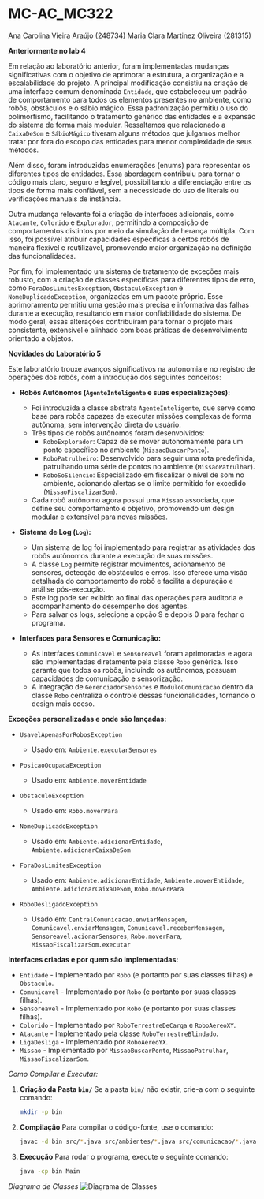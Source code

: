 # MC-AC_MC322
Ana Carolina Vieira Araújo (248734)
Maria Clara Martinez Oliveira (281315)

**Anteriormente no lab 4**

Em relação ao laboratório anterior, foram implementadas mudanças significativas com o objetivo de aprimorar a estrutura, a organização e a escalabilidade do projeto. A principal modificação consistiu na criação de uma interface comum denominada `Entidade`, que estabeleceu um padrão de comportamento para todos os elementos presentes no ambiente, como robôs, obstáculos e o sábio mágico. Essa padronização permitiu o uso do polimorfismo, facilitando o tratamento genérico das entidades e a expansão do sistema de forma mais modular. Ressaltamos que relacionado a `CaixaDeSom` e `SábioMágico` tiveram alguns métodos que julgamos melhor tratar por fora do escopo das entidades para menor complexidade de seus métodos.

Além disso, foram introduzidas enumerações (enums) para representar os diferentes tipos de entidades. Essa abordagem contribuiu para tornar o código mais claro, seguro e legível, possibilitando a diferenciação entre os tipos de forma mais confiável, sem a necessidade do uso de literais ou verificações manuais de instância.

Outra mudança relevante foi a criação de interfaces adicionais, como `Atacante`, `Colorido` e `Explorador`, permitindo a composição de comportamentos distintos por meio da simulação de herança múltipla. Com isso, foi possível atribuir capacidades específicas a certos robôs de maneira flexível e reutilizável, promovendo maior organização na definição das funcionalidades.

Por fim, foi implementado um sistema de tratamento de exceções mais robusto, com a criação de classes específicas para diferentes tipos de erro, como `ForaDosLimitesException`, `ObstaculoException` e `NomeDuplicadoException`, organizadas em um pacote próprio. Esse aprimoramento permitiu uma gestão mais precisa e informativa das falhas durante a execução, resultando em maior confiabilidade do sistema. De modo geral, essas alterações contribuíram para tornar o projeto mais consistente, extensível e alinhado com boas práticas de desenvolvimento orientado a objetos.

**Novidades do Laboratório 5**

Este laboratório trouxe avanços significativos na autonomia e no registro de operações dos robôs, com a introdução dos seguintes conceitos:

* **Robôs Autônomos (`AgenteInteligente` e suas especializações):**
    * Foi introduzida a classe abstrata `AgenteInteligente`, que serve como base para robôs capazes de executar missões complexas de forma autônoma, sem intervenção direta do usuário.
    * Três tipos de robôs autônomos foram desenvolvidos:
        * `RoboExplorador`: Capaz de se mover autonomamente para um ponto específico no ambiente (`MissaoBuscarPonto`).
        * `RoboPatrulheiro`: Desenvolvido para seguir uma rota predefinida, patrulhando uma série de pontos no ambiente (`MissaoPatrulhar`).
        * `RoboSoSilencio`: Especializado em fiscalizar o nível de som no ambiente, acionando alertas se o limite permitido for excedido (`MissaoFiscalizarSom`).
    * Cada robô autônomo agora possui uma `Missao` associada, que define seu comportamento e objetivo, promovendo um design modular e extensível para novas missões.

* **Sistema de Log (`Log`):**
    * Um sistema de log foi implementado para registrar as atividades dos robôs autônomos durante a execução de suas missões.
    * A classe `Log` permite registrar movimentos, acionamento de sensores, detecção de obstáculos e erros. Isso oferece uma visão detalhada do comportamento do robô e facilita a depuração e análise pós-execução.
    * Este log pode ser exibido ao final das operações para auditoria e acompanhamento do desempenho dos agentes.
    * Para salvar os logs, selecione a opção 9 e depois 0 para fechar o programa.

* **Interfaces para Sensores e Comunicação:**
    * As interfaces `Comunicavel` e `Sensoreavel` foram aprimoradas e agora são implementadas diretamente pela classe `Robo` genérica. Isso garante que todos os robôs, incluindo os autônomos, possuam capacidades de comunicação e sensorização.
    * A integração de `GerenciadorSensores` e `ModuloComunicacao` dentro da classe `Robo` centraliza o controle dessas funcionalidades, tornando o design mais coeso.

**Exceções personalizadas e onde são lançadas:**

* `UsavelApenasPorRobosException`
    * Usado em: `Ambiente.executarSensores`

* `PosicaoOcupadaException`
    * Usado em: `Ambiente.moverEntidade`

* `ObstaculoException`
    * Usado em: `Robo.moverPara`

* `NomeDuplicadoException`
    * Usado em: `Ambiente.adicionarEntidade`, `Ambiente.adicionarCaixaDeSom`

* `ForaDosLimitesException`
    * Usado em: `Ambiente.adicionarEntidade`, `Ambiente.moverEntidade`, `Ambiente.adicionarCaixaDeSom`, `Robo.moverPara`

* `RoboDesligadoException`
    * Usado em: `CentralComunicacao.enviarMensagem`, `Comunicavel.enviarMensagem`, `Comunicavel.receberMensagem`, `Sensoreavel.acionarSensores`, `Robo.moverPara`, `MissaoFiscalizarSom.executar`

**Interfaces criadas e por quem são implementadas:**

* `Entidade` - Implementado por `Robo` (e portanto por suas classes filhas) e `Obstaculo`.
* `Comunicavel` - Implementado por `Robo` (e portanto por suas classes filhas).
* `Sensoreavel` - Implementado por `Robo` (e portanto por suas classes filhas).
* `Colorido` - Implementado por `RoboTerrestreDeCarga` e `RoboAereoXY`.
* `Atacante` - Implementado pela classe `RoboTerrestreBlindado`.
* `LigaDesliga` - Implementado por `RoboAereoYX`.
* `Missao` - Implementado por `MissaoBuscarPonto`, `MissaoPatrulhar`, `MissaoFiscalizarSom`.

*Como Compilar e Executar:*

1.  **Criação da Pasta `bin/`**
    Se a pasta `bin/` não existir, crie-a com o seguinte comando:
    ```bash
    mkdir -p bin
    ```

2.  **Compilação**
    Para compilar o código-fonte, use o comando:
    ```bash
    javac -d bin src/*.java src/ambientes/*.java src/comunicacao/*.java src/entidades/*.java src/exception/*.java src/obstaculos/*.java src/robos/*.java src/robos/robosAutonomos/*.java src/robos/robosAutonomos/missoes/*.java src/sensores/*.java
    ```

3.  **Execução**
    Para rodar o programa, execute o seguinte comando:
    ```bash
    java -cp bin Main
    ```

*Diagrama de Classes*
![Diagrama de Classes](lab5/Diagrama.png)

